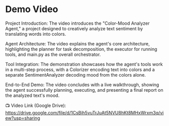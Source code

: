 # Demo Video

Project Introduction: The video introduces the "Color-Mood Analyzer Agent," a project designed to creatively analyze text sentiment by translating words into colors.

Agent Architecture: The video explains the agent's core architecture, highlighting the planner for task decomposition, the executor for running tools, and main.py as the overall orchestrator.

Tool Integration: The demonstration showcases how the agent's tools work in a multi-step process, with a Colorizer encoding text into colors and a separate SentimentAnalyzer decoding mood from the colors alone.

End-to-End Demo: The video concludes with a live walkthrough, showing the agent successfully planning, executing, and presenting a final report on the analyzed text's mood.

📺 Video Link (Google Drive): https://drive.google.com/file/d/1CsBih5vuTrJuAt5NVU8hKt8MHxWrxm3q/view?usp=sharing